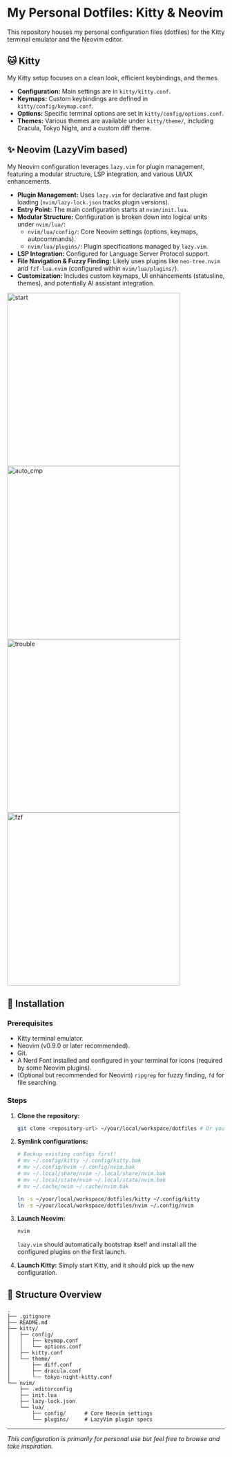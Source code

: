 # My Personal Dotfiles: Kitty & Neovim

This repository houses my personal configuration files (dotfiles) for the Kitty terminal emulator and the Neovim editor.

## 🐱 Kitty

My Kitty setup focuses on a clean look, efficient keybindings, and themes.

*   **Configuration:** Main settings are in `kitty/kitty.conf`.
*   **Keymaps:** Custom keybindings are defined in `kitty/config/keymap.conf`.
*   **Options:** Specific terminal options are set in `kitty/config/options.conf`.
*   **Themes:** Various themes are available under `kitty/theme/`, including Dracula, Tokyo Night, and a custom diff theme.

## ✨ Neovim (LazyVim based)

My Neovim configuration leverages `lazy.vim` for plugin management, featuring a modular structure, LSP integration, and various UI/UX enhancements.

*   **Plugin Management:** Uses `lazy.vim` for declarative and fast plugin loading (`nvim/lazy-lock.json` tracks plugin versions).
*   **Entry Point:** The main configuration starts at `nvim/init.lua`.
*   **Modular Structure:** Configuration is broken down into logical units under `nvim/lua/`:
    *   `nvim/lua/config/`: Core Neovim settings (options, keymaps, autocommands).
    *   `nvim/lua/plugins/`: Plugin specifications managed by `lazy.vim`.
*   **LSP Integration:** Configured for Language Server Protocol support.
*   **File Navigation & Fuzzy Finding:** Likely uses plugins like `neo-tree.nvim` and `fzf-lua.nvim` (configured within `nvim/lua/plugins/`).
*   **Customization:** Includes custom keymaps, UI enhancements (statusline, themes), and potentially AI assistant integration.

<img width="400" alt="start" src="https://github.com/user-attachments/assets/a946ebfe-6152-4e14-8c26-b75768a92b45" />
<img width="400" alt="auto_cmp" src="https://github.com/user-attachments/assets/4a37b9a9-0427-4188-b56f-a18b6e430c01" />
<br />
<img width="400" alt="trouble" src="https://github.com/user-attachments/assets/c8d88dca-4877-4ff9-a87f-7be0d17c286a" />
<img width="400" alt="fzf" src="https://github.com/user-attachments/assets/abf2bf22-25b6-4a10-84a2-53cb9fa71a06" />

## 🚀 Installation


### Prerequisites

*   Kitty terminal emulator.
*   Neovim (v0.9.0 or later recommended).
*   Git.
*   A Nerd Font installed and configured in your terminal for icons (required by some Neovim plugins).
*   (Optional but recommended for Neovim) `ripgrep` for fuzzy finding, `fd` for file searching.

### Steps

1.  **Clone the repository:**
    ```bash
    git clone <repository-url> ~/your/local/workspace/dotfiles # Or your preferred location
    ```

2.  **Symlink configurations:**
    ```bash
    # Backup existing configs first!
    # mv ~/.config/kitty ~/.config/kitty.bak
    # mv ~/.config/nvim ~/.config/nvim.bak
    # mv ~/.local/share/nvim ~/.local/share/nvim.bak
    # mv ~/.local/state/nvim ~/.local/state/nvim.bak
    # mv ~/.cache/nvim ~/.cache/nvim.bak

    ln -s ~/your/local/workspace/dotfiles/kitty ~/.config/kitty
    ln -s ~/your/local/workspace/dotfiles/nvim ~/.config/nvim
    ```

3.  **Launch Neovim:**
    ```bash
    nvim
    ```
    `lazy.vim` should automatically bootstrap itself and install all the configured plugins on the first launch.

4.  **Launch Kitty:** Simply start Kitty, and it should pick up the new configuration.

## 📂 Structure Overview

```
.
├── .gitignore
├── README.md
├── kitty/
│   ├── config/
│   │   ├── keymap.conf
│   │   └── options.conf
│   ├── kitty.conf
│   └── theme/
│       ├── diff.conf
│       ├── dracula.conf
│       └── tokyo-night-kitty.conf
└── nvim/
    ├── .editorconfig
    ├── init.lua
    ├── lazy-lock.json
    └── lua/
        ├── config/      # Core Neovim settings
        └── plugins/     # LazyVim plugin specs
```

---

*This configuration is primarily for personal use but feel free to browse and take inspiration.*

